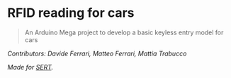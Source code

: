# RFID reading for cars

> An Arduino Mega project to develop a basic keyless entry model for cars

*Contributors: Davide Ferrari, Matteo Ferrari, Mattia Trabucco*

*Made for [SERT](https://hipert.unimore.it/).*
